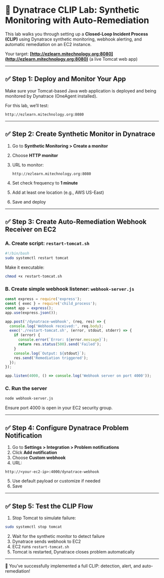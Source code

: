 # 🔁 Dynatrace CLIP Lab: Synthetic Monitoring with Auto-Remediation

This lab walks you through setting up a **Closed-Loop Incident Process (CLIP)** using Dynatrace synthetic monitoring, webhook alerting, and automatic remediation on an EC2 instance.

Your target: **[http://ezlearn.mitechnology.org:8080](http://ezlearn.mitechnology.org:8080)** (a live Tomcat web app)

---

## ✅ Step 1: Deploy and Monitor Your App

Make sure your Tomcat-based Java web application is deployed and being monitored by Dynatrace (OneAgent installed).

For this lab, we’ll test:

```http
http://ezlearn.mitechnology.org:8080
```

---

## ✅ Step 2: Create Synthetic Monitor in Dynatrace

1. Go to **Synthetic Monitoring > Create a monitor**
2. Choose **HTTP monitor**
3. URL to monitor:

   ```
   http://ezlearn.mitechnology.org:8080
   ```
4. Set check frequency to **1 minute**
5. Add at least one location (e.g., AWS US-East)
6. Save and deploy

---

## ✅ Step 3: Create Auto-Remediation Webhook Receiver on EC2

### A. Create script: `restart-tomcat.sh`

```bash
#!/bin/bash
sudo systemctl restart tomcat
```

Make it executable:

```bash
chmod +x restart-tomcat.sh
```

### B. Create simple webhook listener: `webhook-server.js`

```js
const express = require('express');
const { exec } = require('child_process');
const app = express();
app.use(express.json());

app.post('/dynatrace-webhook', (req, res) => {
  console.log('Webhook received:', req.body);
  exec('./restart-tomcat.sh', (error, stdout, stderr) => {
    if (error) {
      console.error(`Error: ${error.message}`);
      return res.status(500).send('Failed');
    }
    console.log(`Output: ${stdout}`);
    res.send('Remediation triggered');
  });
});

app.listen(4000, () => console.log('Webhook server on port 4000'));
```

### C. Run the server

```bash
node webhook-server.js
```

Ensure port 4000 is open in your EC2 security group.

---

## ✅ Step 4: Configure Dynatrace Problem Notification

1. Go to **Settings > Integration > Problem notifications**
2. Click **Add notification**
3. Choose **Custom webhook**
4. URL:

```http
http://<your-ec2-ip>:4000/dynatrace-webhook
```

5. Use default payload or customize if needed
6. Save

---

## ✅ Step 5: Test the CLIP Flow

1. Stop Tomcat to simulate failure:

```bash
sudo systemctl stop tomcat
```

2. Wait for the synthetic monitor to detect failure
3. Dynatrace sends webhook to EC2
4. EC2 runs `restart-tomcat.sh`
5. Tomcat is restarted, Dynatrace closes problem automatically

---

🎉 You’ve successfully implemented a full CLIP: detection, alert, and auto-remediation!
